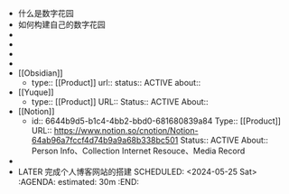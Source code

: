 - 什么是数字花园
- 如何构建自己的数字花园
-
-
-
-
- [[Obsidian]]
	- type:: [[Product]] 
	  url:: 
	  status:: ACTIVE
	  about::
- [[Yuque]]
	- type:: [[Product]] 
	  URL:: 
	  Status:: ACTIVE
	  About::
- [[Notion]]
	- id:: 6644b9d5-b1c4-4bb2-bbd0-681680839a84
	  Type:: [[Product]]
	  URL:: https://www.notion.so/cnotion/Notion-64ab96a7fccf4d74b9a9a68b338bc501
	  Status::  ACTIVE
	  About:: Person Info、Collection Internet Resouce、Media Record
-
- LATER 完成个人博客网站的搭建
  SCHEDULED: <2024-05-25 Sat>
  :AGENDA:
  estimated: 30m
  :END: